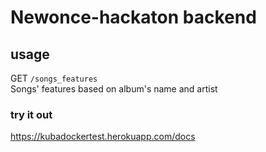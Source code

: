 # Newonce-hackaton backend

## usage
GET `/songs_features`  
Songs' features based on album's name and artist


### try it out  
https://kubadockertest.herokuapp.com/docs
